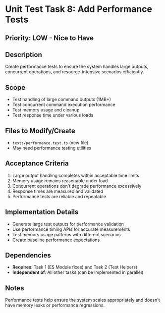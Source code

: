 # Unit Test Task 8: Add Performance Tests

## Priority: LOW - Nice to Have

## Description

Create performance tests to ensure the system handles large outputs, concurrent operations, and resource-intensive scenarios efficiently.

## Scope

- Test handling of large command outputs (1MB+)
- Test concurrent command execution performance
- Test memory usage and cleanup
- Test response time under various loads

## Files to Modify/Create

- `tests/performance.test.ts` (new file)
- May need performance testing utilities

## Acceptance Criteria

1. Large output handling completes within acceptable time limits
2. Memory usage remains reasonable under load
3. Concurrent operations don't degrade performance excessively
4. Response times are measured and validated
5. Performance tests are reliable and repeatable

## Implementation Details

- Generate large test outputs for performance validation
- Use performance timing APIs for accurate measurements
- Test memory usage patterns with different scenarios
- Create baseline performance expectations

## Dependencies

- **Requires**: Task 1 (ES Module fixes) and Task 2 (Test Helpers)
- **Independent of**: All other tasks (can be implemented in parallel)

## Notes

Performance tests help ensure the system scales appropriately and doesn't have memory leaks or performance regressions.
